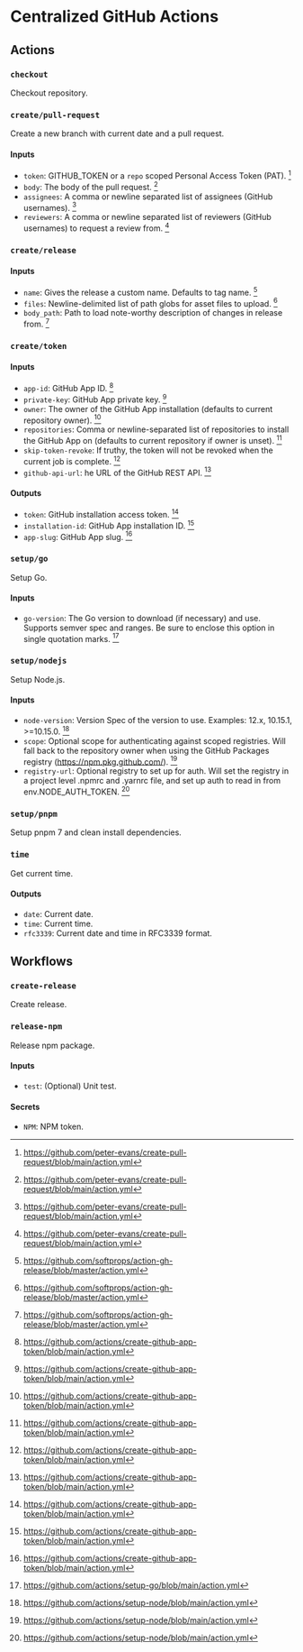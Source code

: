 # Centralized GitHub Actions

## Actions

### `checkout`

Checkout repository.

### `create/pull-request`

Create a new branch with current date and a pull request.

#### Inputs

- `token`: GITHUB_TOKEN or a `repo` scoped Personal Access Token (PAT). [^4]
- `body`: The body of the pull request. [^4]
- `assignees`: A comma or newline separated list of assignees (GitHub usernames). [^4]
- `reviewers`: A comma or newline separated list of reviewers (GitHub usernames) to request a review from. [^4]

[^4]: https://github.com/peter-evans/create-pull-request/blob/main/action.yml

### `create/release`

#### Inputs

- `name`: Gives the release a custom name. Defaults to tag name. [^2]
- `files`: Newline-delimited list of path globs for asset files to upload. [^2]
- `body_path`: Path to load note-worthy description of changes in release from. [^2]

[^2]: https://github.com/softprops/action-gh-release/blob/master/action.yml

### `create/token`

#### Inputs

- `app-id`: GitHub App ID. [^3]
- `private-key`: GitHub App private key. [^3]
- `owner`: The owner of the GitHub App installation (defaults to current repository owner). [^3]
- `repositories`: Comma or newline-separated list of repositories to install the GitHub App on (defaults to current repository if owner is unset). [^3]
- `skip-token-revoke`: If truthy, the token will not be revoked when the current job is complete. [^3]
- `github-api-url`: he URL of the GitHub REST API. [^3]

#### Outputs

- `token`: GitHub installation access token. [^3]
- `installation-id`: GitHub App installation ID. [^3]
- `app-slug`: GitHub App slug. [^3]

[^3]: https://github.com/actions/create-github-app-token/blob/main/action.yml

### `setup/go`

Setup Go.

#### Inputs
- `go-version`: The Go version to download (if necessary) and use. Supports semver spec and ranges. Be sure to enclose this option in single quotation marks. [^5]

[^5]: https://github.com/actions/setup-go/blob/main/action.yml

### `setup/nodejs`

Setup Node.js.

#### Inputs

- `node-version`: Version Spec of the version to use. Examples: 12.x, 10.15.1, >=10.15.0. [^1]
- `scope`: Optional scope for authenticating against scoped registries. Will fall back to the repository owner when using the GitHub Packages registry (https://npm.pkg.github.com/). [^1]
- `registry-url`: Optional registry to set up for auth. Will set the registry in a project level .npmrc and .yarnrc file, and set up auth to read in from env.NODE_AUTH_TOKEN. [^1]

[^1]: https://github.com/actions/setup-node/blob/main/action.yml

### `setup/pnpm`

Setup pnpm 7 and clean install dependencies.

### `time`

Get current time.

#### Outputs

- `date`: Current date.
- `time`: Current time.
- `rfc3339`: Current date and time in RFC3339 format.

## Workflows

### `create-release`

Create release.

### `release-npm`

Release npm package.

#### Inputs

- `test`: (Optional) Unit test.

#### Secrets

- `NPM`: NPM token.
